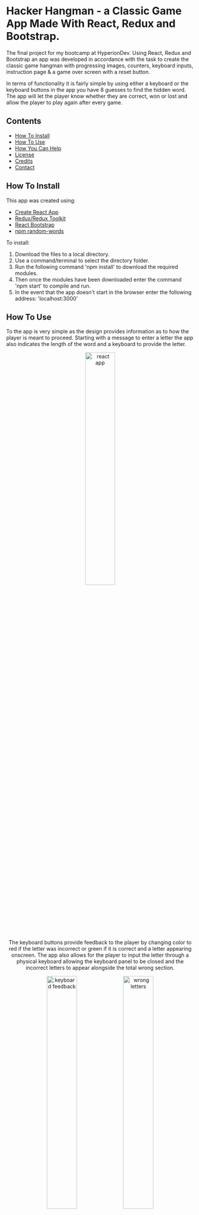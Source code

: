 # Hacker Hangman - a Classic Game App Made With React, Redux and Bootstrap.

The final project for my bootcamp at HyperionDev. Using React, Redux and Bootstrap an app was developed in accordance with the task to 
create the classic game hangman with progressing images, counters, keyboard inputs, instruction page & a game over screen with a reset button.

In terms of functionality it is fairly simple by using either a keyboard or the keyboard buttons in the app you have 8 guesses to find the hidden word. The app will let the player know whether they are correct, won or lost and allow the player to play again after every game.

## Contents

- [How To Install](#how-to-install)
- [How To Use](#how-to-use)
- [How You Can Help](#how-you-can-help)
- [License](#license)
- [Credits](#credits)
- [Contact](#contact)

## How To Install

This app was created using:
- [Create React App](https://reactjs.org/docs/create-a-new-react-app.html)
- [Redux/Redux Toolkit](https://redux-toolkit.js.org/introduction/getting-started)
- [React Bootstrap](https://react-bootstrap.github.io/getting-started/introduction)
- [npm random-words](https://www.npmjs.com/package/random-words?activeTab=explore)

To install:
1. Download the files to a local directory. 
2. Use a command/terminal to select the directory folder.
3. Run the following command 'npm install' to download the required modules.
4. Then once the modules have been downloaded enter the command 'npm start' to compile and run.
5. In the event that the app doesn't start in the browser enter the following address: 'localhost:3000' 

## How To Use

To the app is very simple as the design provides information as to how the player is meant to proceed. Starting with a message to enter a letter the app also indicates the length of the word and a keyboard to provide the letter.

<p align="center">
<img src="https://user-images.githubusercontent.com/119125564/217437030-bc400b8d-e633-431c-b78a-783f5f0cf7df.png" alt="react app" width="40%"/>
</p>

<p align="center">
The keyboard buttons provide feedback to the player by changing color to red if the letter was incorrect or green if it is correct and a letter appearing onscreen. The app also allows for the player to input the letter through a physical keyboard allowing the keyboard panel to be closed and the incorrect letters to appear alongside the total wrong section.
</p>
 
<p align="center">    
<img src="https://user-images.githubusercontent.com/119125564/217437528-83ee3ab7-bd17-47da-aacd-b50dc4a7ffc7.png" alt="keyboard feedback" width="40%"/>
<img src="https://user-images.githubusercontent.com/119125564/217437721-066e3d5d-1d1f-4ff5-8efb-f453c4fb2612.png" alt="wrong letters" width="40%"/>
</p>

<p align="center">
If the player wants to read the rules of the game app there is a button in the top right courner that will display/hide the instructions. If the player accidently hits the same letter more than once a notification will appear to let the player know with no penelty. 
</p>

<p align="center">
<img src="https://user-images.githubusercontent.com/119125564/217437881-53ff75a7-8d63-4a0c-b97c-2f93e3004072.png" alt="instruction screen" width="40%"/>
<img src="https://user-images.githubusercontent.com/119125564/217437925-ff3a6002-ff83-4398-9296-fe3b3aa9ed76.png" alt="notification alert" width="40%"/>
</p>

<p align="center">
Once the player has guessed the correct word or made 8 wrong attempts the end screen will appear letting the player know if they have won or lost. It will also provide the missing word and the ability to restart the game.
</p>

<p align="center">
<img src="https://user-images.githubusercontent.com/119125564/217438004-30f907d6-ef3d-4765-9dfc-985526fa4c85.png" alt="game over screen" width="40%"/>
</p>

## How you can help

If you wish to contribute to any of my files, you are more than welcome to as long as you keep in mind the following:
 - Provide a description of any minor changes before commiting.
 - If you are making major changes please branch the project.
 - Provide a name/handle so you can be aknowledged for your work.
 - You do not require my permission to proceed with any changes.
 - As this is an MIT License the project may be copied to another repository for any reason at any time and used how they see fit.

## License

This project falls under The MIT License allowing for the use of this project for any purpose. For more information on this type of license please see the [LICENSE.md](https://github.com/alexhill-coder/Hacker_Hangman/blob/master/LICENSE.md)

## Credits

- Alex Hill

## Contact

Please feel free to contact me here:
<p align=center>
<a href="https://www.linkedin.com/in/alex-hill-webdeveloper">
<img src="https://img.shields.io/badge/-@alex hill webdeveloper-blue?style=for-the-badge&logo=Linkedin&logoColor=white&link=https://www.linkedin.com/in/alex-hill-webdeveloper/" height=32/>
</a>
</p>
